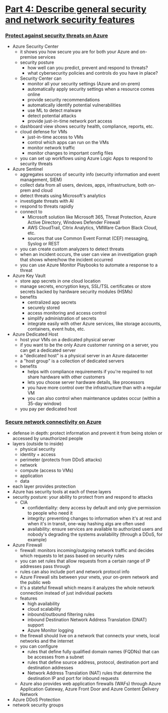 # [Part 4: Describe general security and network security features](https://docs.microsoft.com/en-us/learn/paths/az-900-describe-general-security-network-security-features/)

### [Protect against security threats on Azure](https://docs.microsoft.com/en-us/learn/modules/protect-against-security-threats-azure/?ns-enrollment-type=LearningPath&ns-enrollment-id=learn.az-900-describe-general-security-network-security-features)
- Azure Security Center
    - it shows you how secure you are for both your Azure and on-premise services
    - security posture
        - how well can you predict, prevent and respond to threats?
        - what cybersecurity policies and controls do you have in place?
    - Security Center can
        - monitor all your security settings (Azure and on-prem)
        - automatically apply security settings when a resource comes online
        - provide security recommendations
        - automatically identify potential vulnerabilities
        - use ML to detect malware
        - detect potential attacks
        - provide just-in-time network port access
    - dashboard view shows security health, compliance, reports, etc.
    - cloud defense for VMs
        - just-in-time access to VMs
        - control which apps can run on the VMs
        - monitor network traffic
        - monitor changes to important config files
    - you can set up workflows using Azure Logic Apps to respond to security threats
- Azure Sentinel
    - aggregates sources of security info (security information and event management, SIEM)
    - collect data from all users, devices, apps, infrastructure, both on-prem and cloud
    - detect threats using Microsoft's analytics
    - investigate threats with AI
    - respond to threats rapidly
    - connect to
        - Microsoft solution like Microsoft 365, Threat Protection, Azure Active Directory, Windows Defender Firewall
        - AWS CloudTrail, Citrix Analytics, VMWare Carbon Black Cloud, etc.
        - sources that use Common Event Format (CEF) messaging, Syslog or REST
    - you can create custom analyzers to detect threats
    - when an incident occurs, the user can view an investigation graph that shows where/how the incident occurred
    - you can use Azure Monitor Playbooks to automate a response to a threat
- Azure Key Vault
    - store app secrets in one cloud location
    - manage secrets, encryption keys, SSL/TSL certificates or store secrets backed by hardware security modules (HSMs)
    - benefits
        - centralized app secrets
        - securely stored
        - access monitoring and access control
        - simplify administration of secrets
        - integrate easily with other Azure services, like storage accounts, containers, event hubs, etc.
- Azure Dedicated Host
    - host your VMs on a dedicated physical server
    - if you want to be the only Azure customer running on a server, you can get a dedicated server
    - a "dedicated host" is a physical server in an Azure datacenter
    - a "host group" is a collection of dedicated servers
    - benefits
        - helps with compliance requirements if you're required to not share hardware with other customers
        - lets you choose server hardware details, like processors
        - you have more control over the infrastructure than with a regular VM
        - you can also control when maintenance updates occur (within a 35-day window)
    - you pay per dedicated host

### [Secure network connectivity on Azure](https://docs.microsoft.com/en-us/learn/modules/secure-network-connectivity-azure/?ns-enrollment-type=LearningPath&ns-enrollment-id=learn.az-900-describe-general-security-network-security-features)
- defense in depth: protect information and prevent it from being stolen or accessed by unauthorized people
- layers (outside to inside)
    - physical security
    - identity + access
    - perimeter (protects from DDoS attacks)
    - network
    - compute (access to VMs)
    - application
    - data
- each layer provides protection
- Azure has security tools at each of these layers
- security posture: your ability to protect from and respond to attacks
    - CIA
        - confidentiality: deny access by default and only give permission to people who need it
        - integrity: preventing changes to information when it's at rest and when it's in transit, one-way hashing algs are often used
        - availability: ensure services are available to authorized users and nobody's degrading the systems availability (through a DDoS, for example)
- Azure Firewall
    - firewall: monitors incoming/outgoing network traffic and decides which requests to let pass based on security rules
    - you can set rules that allow requests from a certain range of IP addresses pass through
    - rules can also include port and network protocol info
    - Azure Firewall sits between your vnets, your on-prem network and the public web
    - it's a stateful firewall which means it analyzes the whole network connection instead of just individual packets
    - features
        - high availability
        - cloud scalability
        - inbound/outbound filtering rules
        - inbound Destination Network Address Translation (DNAT) support
        - Azure Monitor logging
    - the firewall should live on a network that connects your vnets, local networks and the internet
    - you can configure
        - rules that define fully qualified domain names (FQDNs) that can be accesses from a subnet
        - rules that define source address, protocol, destination port and destination addresses
        - Network Address Translation (NAT) rules that determine the destination IP and port for inbound requests
    - Azure also provides web application firewalls (WAFs) through Azure Application Gateway, Azure Front Door and Azure Content Delivery Network
- Azure DDoS Protection
- network security groups
